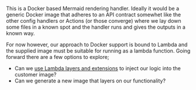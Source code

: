 This is a Docker based Mermaid rendering handler. Ideally it would be a generic Docker image that adheres to an API contract somewhet like the other config handlers or Actions (or those converge) where we lay down some files in a known spot and the handler runs and gives the outputs in a known way. 

For now however, our approach to Docker support is bound to Lambda and the supplied image must be suitable for running as a lambda function.
Going forward there are a few options to explore;
* Can we [use Lambda layers and extensions](https://aws.amazon.com/blogs/compute/working-with-lambda-layers-and-extensions-in-container-images/) to inject our logic into the customer image?
* Can we generate a new image that layers on our functionality? 